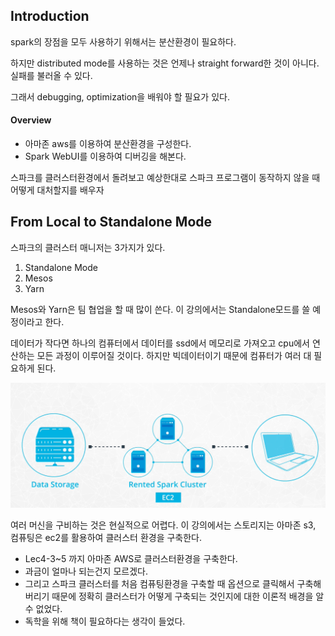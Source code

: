 ## Introduction

spark의 장점을 모두 사용하기 위해서는 분산환경이 필요하다.

하지만 distributed mode를 사용하는 것은 언제나 straight forward한 것이 아니다. 실패를 불러올 수 있다.

그래서 debugging, optimization을 배워야 할 필요가 있다.

#### Overview

- 아마존 aws를 이용하여 분산환경을 구성한다.
- Spark WebUI를 이용하여 디버깅을 해본다.

스파크를 클러스터환경에서 돌려보고 예상한대로 스파크 프로그램이 동작하지 않을 때 어떻게 대처할지를 배우자

## From Local to Standalone Mode

스파크의 클러스터 매니저는 3가지가 있다.

1. Standalone Mode
2. Mesos
3. Yarn

Mesos와 Yarn은 팀 협업을 할 때 많이 쓴다. 이 강의에서는 Standalone모드를 쓸 예정이라고 한다.

데이터가 작다면 하나의 컴퓨터에서 데이터를 ssd에서 메모리로 가져오고 cpu에서 연산하는 모든 과정이 이루어질 것이다. 하지만 빅데이터이기 때문에 컴퓨터가 여러 대 필요하게 된다.

<img src="images/Lec4-2_cluster.PNG" alt="Lec4-2_cluster" style="zoom:50%;" />

여러 머신을 구비하는 것은 현실적으로 어렵다. 이 강의에서는 스토리지는 아마존 s3, 컴퓨팅은 ec2를 활용하여 클러스터 환경을 구축한다.

- Lec4-3~5 까지 아마존 AWS로 클러스터환경을 구축한다. 
- 과금이 얼마나 되는건지 모르겠다.
- 그리고 스파크 클러스터를 처음 컴퓨팅환경을 구축할 때 옵션으로 클릭해서 구축해버리기 때문에 정확히 클러스터가 어떻게 구축되는 것인지에 대한 이론적 배경을 알 수 없었다.
- 독학을 위해 책이 필요하다는 생각이 들었다.